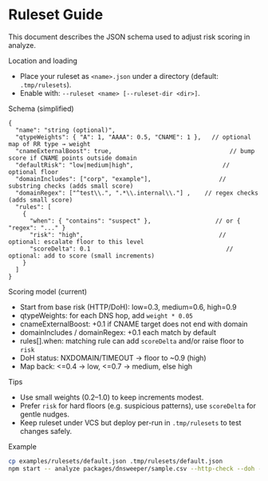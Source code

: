 # Ruleset Guide

This document describes the JSON schema used to adjust risk scoring in analyze.

Location and loading
- Place your ruleset as `<name>.json` under a directory (default: `.tmp/rulesets`).
- Enable with: `--ruleset <name> [--ruleset-dir <dir>]`.

Schema (simplified)
```jsonc
{
  "name": "string (optional)",
  "qtypeWeights": { "A": 1, "AAAA": 0.5, "CNAME": 1 },   // optional map of RR type → weight
  "cnameExternalBoost": true,                                 // bump score if CNAME points outside domain
  "defaultRisk": "low|medium|high",                         // optional floor
  "domainIncludes": ["corp", "example"],                   // substring checks (adds small score)
  "domainRegex": ["^test\\.", ".*\\.internal\\."] ,    // regex checks (adds small score)
  "rules": [
    {
      "when": { "contains": "suspect" },                  // or { "regex": "..." }
      "risk": "high",                                      // optional: escalate floor to this level
      "scoreDelta": 0.1                                      // optional: add to score (small increments)
    }
  ]
}
```

Scoring model (current)
- Start from base risk (HTTP/DoH): low=0.3, medium=0.6, high=0.9
- qtypeWeights: for each DNS hop, add `weight * 0.05`
- cnameExternalBoost: +0.1 if CNAME target does not end with domain
- domainIncludes / domainRegex: +0.1 each match by default
- rules[].when: matching rule can add `scoreDelta` and/or raise floor to `risk`
- DoH status: NXDOMAIN/TIMEOUT → floor to ~0.9 (high)
- Map back: <=0.4 → low, <=0.7 → medium, else high

Tips
- Use small weights (0.2–1.0) to keep increments modest.
- Prefer `risk` for hard floors (e.g. suspicious patterns), use `scoreDelta` for gentle nudges.
- Keep ruleset under VCS but deploy per-run in `.tmp/rulesets` to test changes safely.

Example
```sh
cp examples/rulesets/default.json .tmp/rulesets/default.json
npm start -- analyze packages/dnsweeper/sample.csv --http-check --doh --ruleset default --summary
```

